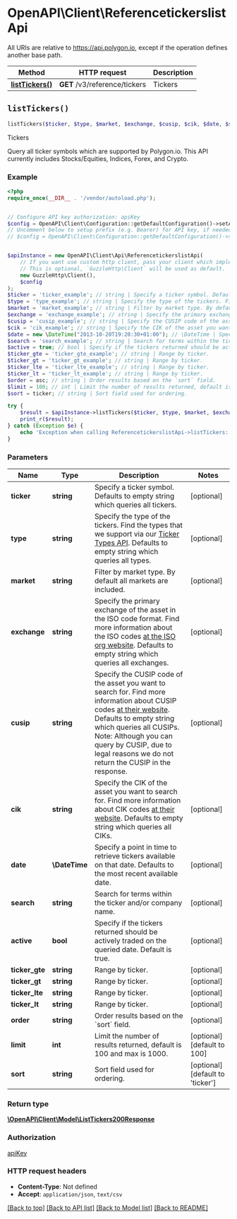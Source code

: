 # OpenAPI\Client\ReferencetickerslistApi

All URIs are relative to https://api.polygon.io, except if the operation defines another base path.

| Method | HTTP request | Description |
| ------------- | ------------- | ------------- |
| [**listTickers()**](ReferencetickerslistApi.md#listTickers) | **GET** /v3/reference/tickers | Tickers |


## `listTickers()`

```php
listTickers($ticker, $type, $market, $exchange, $cusip, $cik, $date, $search, $active, $ticker_gte, $ticker_gt, $ticker_lte, $ticker_lt, $order, $limit, $sort): \OpenAPI\Client\Model\ListTickers200Response
```

Tickers

Query all ticker symbols which are supported by Polygon.io. This API currently includes Stocks/Equities, Indices, Forex, and Crypto.

### Example

```php
<?php
require_once(__DIR__ . '/vendor/autoload.php');


// Configure API key authorization: apiKey
$config = OpenAPI\Client\Configuration::getDefaultConfiguration()->setApiKey('apiKey', 'YOUR_API_KEY');
// Uncomment below to setup prefix (e.g. Bearer) for API key, if needed
// $config = OpenAPI\Client\Configuration::getDefaultConfiguration()->setApiKeyPrefix('apiKey', 'Bearer');


$apiInstance = new OpenAPI\Client\Api\ReferencetickerslistApi(
    // If you want use custom http client, pass your client which implements `GuzzleHttp\ClientInterface`.
    // This is optional, `GuzzleHttp\Client` will be used as default.
    new GuzzleHttp\Client(),
    $config
);
$ticker = 'ticker_example'; // string | Specify a ticker symbol. Defaults to empty string which queries all tickers.
$type = 'type_example'; // string | Specify the type of the tickers. Find the types that we support via our [Ticker Types API](https://polygon.io/docs/stocks/get_v3_reference_tickers_types). Defaults to empty string which queries all types.
$market = 'market_example'; // string | Filter by market type. By default all markets are included.
$exchange = 'exchange_example'; // string | Specify the primary exchange of the asset in the ISO code format. Find more information about the ISO codes [at the ISO org website](https://www.iso20022.org/market-identifier-codes). Defaults to empty string which queries all exchanges.
$cusip = 'cusip_example'; // string | Specify the CUSIP code of the asset you want to search for. Find more information about CUSIP codes [at their website](https://www.cusip.com/identifiers.html#/CUSIP). Defaults to empty string which queries all CUSIPs.  Note: Although you can query by CUSIP, due to legal reasons we do not return the CUSIP in the response.
$cik = 'cik_example'; // string | Specify the CIK of the asset you want to search for. Find more information about CIK codes [at their website](https://www.sec.gov/edgar/searchedgar/cik.htm). Defaults to empty string which queries all CIKs.
$date = new \DateTime("2013-10-20T19:20:30+01:00"); // \DateTime | Specify a point in time to retrieve tickers available on that date. Defaults to the most recent available date.
$search = 'search_example'; // string | Search for terms within the ticker and/or company name.
$active = true; // bool | Specify if the tickers returned should be actively traded on the queried date. Default is true.
$ticker_gte = 'ticker_gte_example'; // string | Range by ticker.
$ticker_gt = 'ticker_gt_example'; // string | Range by ticker.
$ticker_lte = 'ticker_lte_example'; // string | Range by ticker.
$ticker_lt = 'ticker_lt_example'; // string | Range by ticker.
$order = asc; // string | Order results based on the `sort` field.
$limit = 100; // int | Limit the number of results returned, default is 100 and max is 1000.
$sort = ticker; // string | Sort field used for ordering.

try {
    $result = $apiInstance->listTickers($ticker, $type, $market, $exchange, $cusip, $cik, $date, $search, $active, $ticker_gte, $ticker_gt, $ticker_lte, $ticker_lt, $order, $limit, $sort);
    print_r($result);
} catch (Exception $e) {
    echo 'Exception when calling ReferencetickerslistApi->listTickers: ', $e->getMessage(), PHP_EOL;
}
```

### Parameters

| Name | Type | Description  | Notes |
| ------------- | ------------- | ------------- | ------------- |
| **ticker** | **string**| Specify a ticker symbol. Defaults to empty string which queries all tickers. | [optional] |
| **type** | **string**| Specify the type of the tickers. Find the types that we support via our [Ticker Types API](https://polygon.io/docs/stocks/get_v3_reference_tickers_types). Defaults to empty string which queries all types. | [optional] |
| **market** | **string**| Filter by market type. By default all markets are included. | [optional] |
| **exchange** | **string**| Specify the primary exchange of the asset in the ISO code format. Find more information about the ISO codes [at the ISO org website](https://www.iso20022.org/market-identifier-codes). Defaults to empty string which queries all exchanges. | [optional] |
| **cusip** | **string**| Specify the CUSIP code of the asset you want to search for. Find more information about CUSIP codes [at their website](https://www.cusip.com/identifiers.html#/CUSIP). Defaults to empty string which queries all CUSIPs.  Note: Although you can query by CUSIP, due to legal reasons we do not return the CUSIP in the response. | [optional] |
| **cik** | **string**| Specify the CIK of the asset you want to search for. Find more information about CIK codes [at their website](https://www.sec.gov/edgar/searchedgar/cik.htm). Defaults to empty string which queries all CIKs. | [optional] |
| **date** | **\DateTime**| Specify a point in time to retrieve tickers available on that date. Defaults to the most recent available date. | [optional] |
| **search** | **string**| Search for terms within the ticker and/or company name. | [optional] |
| **active** | **bool**| Specify if the tickers returned should be actively traded on the queried date. Default is true. | [optional] |
| **ticker_gte** | **string**| Range by ticker. | [optional] |
| **ticker_gt** | **string**| Range by ticker. | [optional] |
| **ticker_lte** | **string**| Range by ticker. | [optional] |
| **ticker_lt** | **string**| Range by ticker. | [optional] |
| **order** | **string**| Order results based on the &#x60;sort&#x60; field. | [optional] |
| **limit** | **int**| Limit the number of results returned, default is 100 and max is 1000. | [optional] [default to 100] |
| **sort** | **string**| Sort field used for ordering. | [optional] [default to &#39;ticker&#39;] |

### Return type

[**\OpenAPI\Client\Model\ListTickers200Response**](../Model/ListTickers200Response.md)

### Authorization

[apiKey](../../README.md#apiKey)

### HTTP request headers

- **Content-Type**: Not defined
- **Accept**: `application/json`, `text/csv`

[[Back to top]](#) [[Back to API list]](../../README.md#endpoints)
[[Back to Model list]](../../README.md#models)
[[Back to README]](../../README.md)
